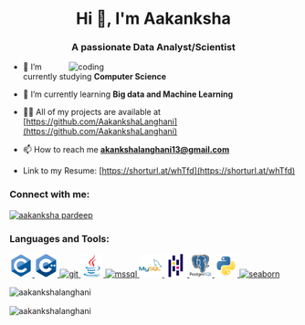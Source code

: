 <h1 align="center">Hi 👋, I'm Aakanksha</h1>
<h3 align="center">A passionate Data Analyst/Scientist</h3>

<img align="right" alt="coding" width="400" src="![image](https://github.com/user-attachments/assets/1720a4db-f7b6-4171-a2de-fcfd486ce555)">

- 🔭 I’m currently studying **Computer Science**

- 🌱 I’m currently learning **Big data and Machine Learning**

- 👨‍💻 All of my projects are available at [https://github.com/AakankshaLanghani](https://github.com/AakankshaLanghani)

- 📫 How to reach me **akankshalanghani13@gmail.com**

- Link to my Resume: [https://shorturl.at/whTfd](https://shorturl.at/whTfd)

<h3 align="left">Connect with me:</h3>
<p align="left">
<a href="https://linkedin.com/in/aakanksha pardeep" target="blank"><img align="center" src="https://raw.githubusercontent.com/rahuldkjain/github-profile-readme-generator/master/src/images/icons/Social/linked-in-alt.svg" alt="aakanksha pardeep" height="30" width="40" /></a>
</p>

<h3 align="left">Languages and Tools:</h3>
<p align="left"> <a href="https://www.cprogramming.com/" target="_blank" rel="noreferrer"> <img src="https://raw.githubusercontent.com/devicons/devicon/master/icons/c/c-original.svg" alt="c" width="40" height="40"/> </a> <a href="https://www.w3schools.com/cpp/" target="_blank" rel="noreferrer"> <img src="https://raw.githubusercontent.com/devicons/devicon/master/icons/cplusplus/cplusplus-original.svg" alt="cplusplus" width="40" height="40"/> </a> <a href="https://git-scm.com/" target="_blank" rel="noreferrer"> <img src="https://www.vectorlogo.zone/logos/git-scm/git-scm-icon.svg" alt="git" width="40" height="40"/> </a> <a href="https://www.java.com" target="_blank" rel="noreferrer"> <img src="https://raw.githubusercontent.com/devicons/devicon/master/icons/java/java-original.svg" alt="java" width="40" height="40"/> </a> <a href="https://www.microsoft.com/en-us/sql-server" target="_blank" rel="noreferrer"> <img src="https://www.svgrepo.com/show/303229/microsoft-sql-server-logo.svg" alt="mssql" width="40" height="40"/> </a> <a href="https://www.mysql.com/" target="_blank" rel="noreferrer"> <img src="https://raw.githubusercontent.com/devicons/devicon/master/icons/mysql/mysql-original-wordmark.svg" alt="mysql" width="40" height="40"/> </a> <a href="https://pandas.pydata.org/" target="_blank" rel="noreferrer"> <img src="https://raw.githubusercontent.com/devicons/devicon/2ae2a900d2f041da66e950e4d48052658d850630/icons/pandas/pandas-original.svg" alt="pandas" width="40" height="40"/> </a> <a href="https://www.postgresql.org" target="_blank" rel="noreferrer"> <img src="https://raw.githubusercontent.com/devicons/devicon/master/icons/postgresql/postgresql-original-wordmark.svg" alt="postgresql" width="40" height="40"/> </a> <a href="https://www.python.org" target="_blank" rel="noreferrer"> <img src="https://raw.githubusercontent.com/devicons/devicon/master/icons/python/python-original.svg" alt="python" width="40" height="40"/> </a> <a href="https://seaborn.pydata.org/" target="_blank" rel="noreferrer"> <img src="https://seaborn.pydata.org/_images/logo-mark-lightbg.svg" alt="seaborn" width="40" height="40"/> </a> </p>

<p><img align="center" src="https://github-readme-stats.vercel.app/api/top-langs?username=aakankshalanghani&show_icons=true&locale=en&layout=compact" alt="aakankshalanghani" /></p>

<p><img align="center" src="https://github-readme-streak-stats.herokuapp.com/?user=aakankshalanghani&" alt="aakankshalanghani" /></p>

